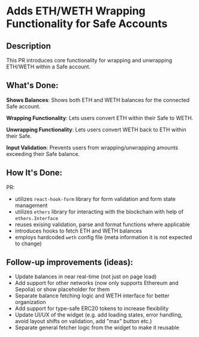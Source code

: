 # Adds ETH/WETH Wrapping Functionality for Safe Accounts

## Description

This PR introduces core functionality for wrapping and unwrapping ETH/WETH within a Safe account.

## What's Done:

**Shows Balances**: Shows both ETH and WETH balances for the connected Safe account.

**Wrapping Functionality**: Lets users convert ETH within their Safe to WETH.

**Unwrapping Functionality**: Lets users convert WETH back to ETH within their Safe.

**Input Validation**: Prevents users from wrapping/unwrapping amounts exceeding their Safe balance.

## How It's Done:
PR:
- utilizes `react-hook-form` library for form validation and form state management
- utilizes `ethers` library for interacting with the blockchain with help of `ethers.Interface`
- reuses exising validation, parse and format functions where applicable
- introduces hooks to fetch ETH and WETH balances
- employs hardcoded `weth` config file (meta information it is not expected to change)

## Follow-up improvements (ideas):
- Update balances in near real-time (not just on page load)
- Add support for other networks (now only supports Ethereum and Sepolia) or show placeholder for them
- Separate balance fetching logic and WETH interface for better organization
- Add support for type-safe ERC20 tokens to increase flexibility
- Update UI/UX of the widget (e.g. add loading states, error handling, avoid layout shifts on validation, add "max" button etc.)
- Separate general fetcher logic from the widget to make it reusable
